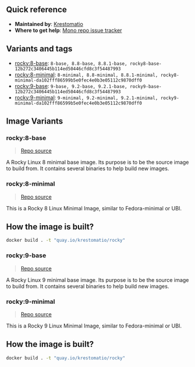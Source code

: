 ## Quick reference
- **Maintained by**:
[Krestomatio](https://github.com/krestomatio)
- **Where to get help**:
[Mono repo issue tracker](https://github.com/krestomatio/container_builder/issues)

## Variants and tags
- [rocky:8-base](#rocky8-base): `8-base, 8.8-base, 8.8.1-base, rocky8-base-12b272c3406445b114ed50446cfd8c3f54487993`
- [rocky:8-minimal](#rocky8-minimal): `8-minimal, 8.8-minimal, 8.8.1-minimal, rocky8-minimal-da102fff86599b5e0fec4e0b3e05112c9870dff0`
- [rocky:9-base](#rocky9-base): `9-base, 9.2-base, 9.2.1-base, rocky9-base-12b272c3406445b114ed50446cfd8c3f54487993`
- [rocky:9-minimal](#rocky9-minimal): `9-minimal, 9.2-minimal, 9.2.1-minimal, rocky9-minimal-da102fff86599b5e0fec4e0b3e05112c9870dff0`


## Image Variants
### rocky:8-base
> [Repo source](https://github.com/krestomatio/container_builder/tree/master/rocky/rocky8-base)

A Rocky Linux 8 minimal base image. Its purpose is to be the source image to build from. It contains several binaries to help build new images.

### rocky:8-minimal
> [Repo source](https://github.com/krestomatio/container_builder/tree/master/rocky/rocky8-minimal)

This is a Rocky 8 Linux Minimal Image, similar to Fedora-minimal or UBI.

## How the image is built?
```bash
docker build . -t "quay.io/krestomatio/rocky"
```

### rocky:9-base
> [Repo source](https://github.com/krestomatio/container_builder/tree/master/rocky/rocky9-base)

A Rocky Linux 9 minimal base image. Its purpose is to be the source image to build from. It contains several binaries to help build new images.

### rocky:9-minimal
> [Repo source](https://github.com/krestomatio/container_builder/tree/master/rocky/rocky9-minimal)

This is a Rocky 9 Linux Minimal Image, similar to Fedora-minimal or UBI.

## How the image is built?
```bash
docker build . -t "quay.io/krestomatio/rocky"
```

